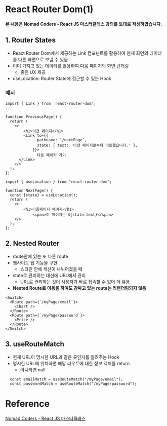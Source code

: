 # React Router Dom(1)

**본 내용은 Nomad Coders - React JS 마스터클래스 강의를 토대로 작성하였습니다.**



## 1. Router States

* React Router Dom에서 제공하는 Link 컴포넌트를 활용하여 현재 화면의 데이터를 다른 화면으로 보낼 수 있음
* 이미 가지고 있는 데이터를 활용하여 다음 페이지의 화면 렌더링
  * 좋은 UX 제공
* useLocation: Router State에 접근할 수 있는 Hook



### 예시

```React
import { Link } from 'react-router-dom';
...

function PreviousPage() {
  return (
    <>
    	<h1>이전 페이지</h1>
    	<Link to={{
              pathname: `/nextPage`,
              state: { text: '이전 페이지로부터 이동했습니다.' },
            }}>
              다음 페이지 가기
      </Link>
    </>
  );
};
```

```React
import { useLocation } from "react-router-dom";

function NextPage() {
  const {state} = useLocation();
  return (
    <>
    	<h1>다음페이지 페이지</h1>
			<span>이 페이지는 ${state.text}</span>
    </>
  );
};
```



## 2. Nested Router

* route안에 있는 또 다른 route
* 웹사이트 탭 기능을 구현
  * 스크린 안에 섹션이 나뉘어졌을 때
* state로 관리하는 대신에 URL에서 관리
  * URL로 관리하는 것이 사용자가 바로 접속할 수 있어 더 유용
* **Nested Route로 이동을 하여도 감싸고 있는 route는 리렌더링되지 않음**

```React
<Switch>
  <Route path={`/myPage/email`}>
    <Chart />
  </Route>
  <Route path={`/myPage/password`}>
    <Price />
  </Route>
</Switch>
```



## 3. useRouteMatch

* 현재 URL이 명시한 URL과 같은 곳인지를 알려주는 Hook
* 명시한 URL에 위치하면 해당 라우트에 대한 정보 객체를 return
  * 아니라면 null

```react
  const emailMatch = useRouteMatch("/myPage/email");
  const passwordMatch = useRouteMatch("/myPage/password");
```



# Reference

[Nomad Coders - React JS 마스터클래스](https://nomadcoders.co/react-masterclass/lobby)


